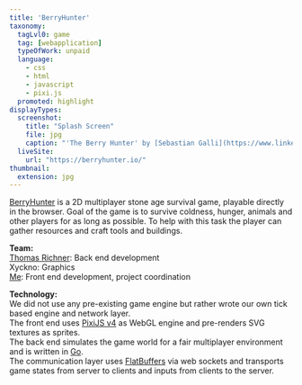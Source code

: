 ```yaml
---
title: 'BerryHunter'
taxonomy:
  tagLvl0: game
  tag: [webapplication]
  typeOfWork: unpaid
  language:
    - css
    - html
    - javascript
    - pixi.js
  promoted: highlight
displayTypes:
  screenshot:
    title: "Splash Screen"
    file: jpg
    caption: "'The Berry Hunter' by [Sebastian Galli](https://www.linkedin.com/in/sebastian-galli-936438122/)"
  liveSite:
    url: "https://berryhunter.io/"
thumbnail:
  extension: jpg
---
```


[BerryHunter](https://berryhunter.io/) is a 2D multiplayer stone age survival game, playable directly in the browser.
Goal of the game is to survive coldness, hunger, animals and other players for as long as possible.
To help with this task the player can gather resources and craft tools and buildings.

**Team:**  
[Thomas Richner](http://trichner.ch): Back end development  
Xyckno: Graphics  
<a href="#contact" data-featherlight="#contact">Me</a>: Front end development, project coordination

**Technology:**  
We did not use any pre-existing game engine but rather wrote our own tick based engine and network layer.  
The front end uses [PixiJS v4](http://www.pixijs.com) as WebGL engine and pre-renders SVG textures as sprites.  
The back end simulates the game world for a fair multiplayer environment and is written in [Go](http://golang.org).  
The communication layer uses [FlatBuffers](https://google.github.io/flatbuffers) via web sockets and transports game 
states from server to clients and inputs from clients to the server.  